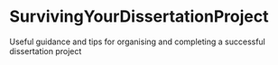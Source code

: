# SurvivingYourDissertationProject
Useful guidance and tips for organising and completing a successful dissertation project
